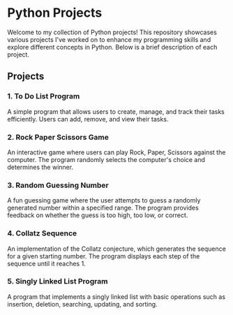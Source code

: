 # Python Projects

Welcome to my collection of Python projects! This repository showcases various projects I've worked on to enhance my programming skills and explore different concepts in Python. Below is a brief description of each project.

## Projects

### 1. To Do List Program
A simple program that allows users to create, manage, and track their tasks efficiently. Users can add, remove, and view their tasks.

### 2. Rock Paper Scissors Game
An interactive game where users can play Rock, Paper, Scissors against the computer. The program randomly selects the computer's choice and determines the winner.

### 3. Random Guessing Number
A fun guessing game where the user attempts to guess a randomly generated number within a specified range. The program provides feedback on whether the guess is too high, too low, or correct.

### 4. Collatz Sequence
An implementation of the Collatz conjecture, which generates the sequence for a given starting number. The program displays each step of the sequence until it reaches 1.

### 5. Singly Linked List Program
A program that implements a singly linked list with basic operations such as insertion, deletion, searching, updating, and sorting.

